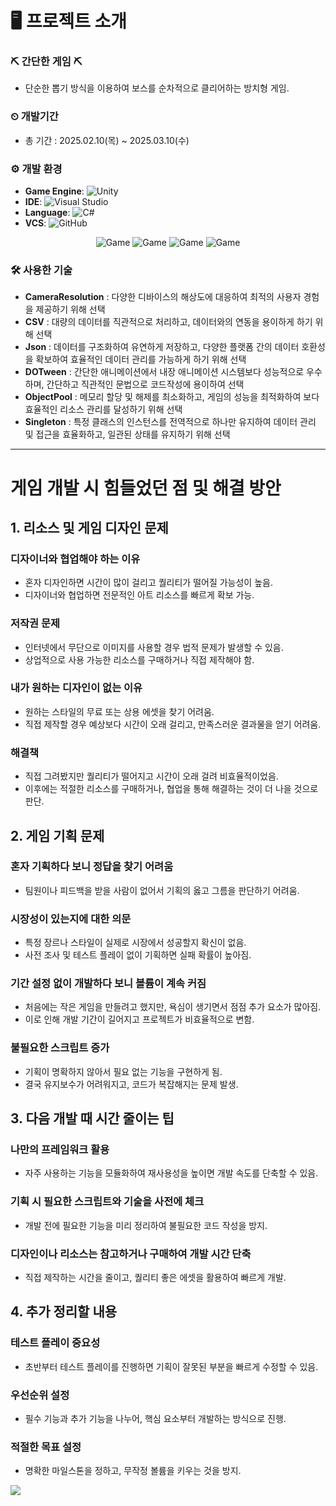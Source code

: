 # 🖥 프로젝트 소개

### ⛏ 간단한 게임 ⛏
-  단순한 뽑기 방식을 이용하여 보스를 순차적으로 클리어하는 방치형 게임.

### ⏲ 개발기간
- 총 기간 : 2025.02.10(목) ~ 2025.03.10(수)
  


### ⚙ 개발 환경
- **Game Engine**:  ![Unity](https://img.shields.io/badge/Unity-2022.3.17f-000000?style=flat&logo=unity)
- **IDE**: ![Visual Studio](https://img.shields.io/badge/Visual%20Studio-5C2D91?style=flat&logo=visual-studio&logoColor=white)
- **Language**:  ![C#](https://img.shields.io/badge/C%23-239120?style=flat&logo=c-sharp&logoColor=white)
- **VCS**: ![GitHub](https://img.shields.io/badge/github-%23121011.svg?style=for-the-badge&logo=github&logoColor=white)


<div align = "center"> 

![Game](https://github.com/user-attachments/assets/20c30ff1-1adc-4920-abbd-2ddb346382a3)
![Game](https://github.com/user-attachments/assets/313ddc69-635b-4e63-9b70-28db7a674fca)
![Game](https://github.com/user-attachments/assets/d942702c-3dd0-463a-b31a-4122eeffd329)
![Game](https://github.com/user-attachments/assets/913af548-dafa-4560-88ee-ec0a66a668fb)


</div>

### 🛠 사용한 기술
- **CameraResolution** : 다양한 디바이스의 해상도에 대응하여 최적의 사용자 경험을 제공하기 위해 선택
- **CSV** : 대량의 데이터를 직관적으로 처리하고, 데이터와의 연동을 용이하게 하기 위해 선택
- **Json** : 데이터를 구조화하여 유연하게 저장하고, 다양한 플랫폼 간의 데이터 호환성을 확보하여 효율적인 데이터 관리를 가능하게 하기 위해 선택
- **DOTween** : 간단한 애니메이션에서 내장 애니메이션 시스템보다 성능적으로 우수하며, 간단하고 직관적인 문법으로 코드작성에 용이하여 선택
- **ObjectPool** : 메모리 할당 및 해제를 최소화하고, 게임의 성능을 최적화하여 보다 효율적인 리소스 관리를 달성하기 위해 선택
- **Singleton** : 특정 클래스의 인스턴스를 전역적으로 하나만 유지하여 데이터 관리 및 접근을 효율화하고, 일관된 상태를 유지하기 위해 선택

---

# 게임 개발 시 힘들었던 점 및 해결 방안

## 1. 리소스 및 게임 디자인 문제
### 디자이너와 협업해야 하는 이유
- 혼자 디자인하면 시간이 많이 걸리고 퀄리티가 떨어질 가능성이 높음.
- 디자이너와 협업하면 전문적인 아트 리소스를 빠르게 확보 가능.

### 저작권 문제
- 인터넷에서 무단으로 이미지를 사용할 경우 법적 문제가 발생할 수 있음.
- 상업적으로 사용 가능한 리소스를 구매하거나 직접 제작해야 함.

### 내가 원하는 디자인이 없는 이유
- 원하는 스타일의 무료 또는 상용 에셋을 찾기 어려움.
- 직접 제작할 경우 예상보다 시간이 오래 걸리고, 만족스러운 결과물을 얻기 어려움.

### 해결책
- 직접 그려봤지만 퀄리티가 떨어지고 시간이 오래 걸려 비효율적이었음.
- 이후에는 적절한 리소스를 구매하거나, 협업을 통해 해결하는 것이 더 나을 것으로 판단.

## 2. 게임 기획 문제
### 혼자 기획하다 보니 정답을 찾기 어려움
- 팀원이나 피드백을 받을 사람이 없어서 기획의 옳고 그름을 판단하기 어려움.

### 시장성이 있는지에 대한 의문
- 특정 장르나 스타일이 실제로 시장에서 성공할지 확신이 없음.
- 사전 조사 및 테스트 플레이 없이 기획하면 실패 확률이 높아짐.

### 기간 설정 없이 개발하다 보니 볼륨이 계속 커짐
- 처음에는 작은 게임을 만들려고 했지만, 욕심이 생기면서 점점 추가 요소가 많아짐.
- 이로 인해 개발 기간이 길어지고 프로젝트가 비효율적으로 변함.

### 불필요한 스크립트 증가
- 기획이 명확하지 않아서 필요 없는 기능을 구현하게 됨.
- 결국 유지보수가 어려워지고, 코드가 복잡해지는 문제 발생.

## 3. 다음 개발 때 시간 줄이는 팁
### 나만의 프레임워크 활용
- 자주 사용하는 기능을 모듈화하여 재사용성을 높이면 개발 속도를 단축할 수 있음.

### 기획 시 필요한 스크립트와 기술을 사전에 체크
- 개발 전에 필요한 기능을 미리 정리하여 불필요한 코드 작성을 방지.

### 디자인이나 리소스는 참고하거나 구매하여 개발 시간 단축
- 직접 제작하는 시간을 줄이고, 퀄리티 좋은 에셋을 활용하여 빠르게 개발.

## 4. 추가 정리할 내용
### 테스트 플레이 중요성
- 초반부터 테스트 플레이를 진행하면 기획이 잘못된 부분을 빠르게 수정할 수 있음.

### 우선순위 설정
- 필수 기능과 추가 기능을 나누어, 핵심 요소부터 개발하는 방식으로 진행.

### 적절한 목표 설정
- 명확한 마일스톤을 정하고, 무작정 볼륨을 키우는 것을 방지.



![](https://capsule-render.vercel.app/api?type=rect&height=100&color=f7ef68&fontAlignY=50&descAlignY=60)
